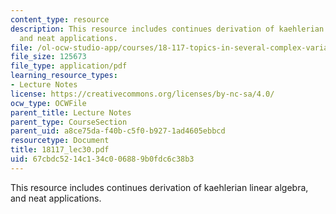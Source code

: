 ```yaml
---
content_type: resource
description: This resource includes continues derivation of kaehlerian linear algebra,
  and neat applications.
file: /ol-ocw-studio-app/courses/18-117-topics-in-several-complex-variables-spring-2005/67cbdc5214c134c006889b0fdc6c38b3_18117_lec30.pdf
file_size: 125673
file_type: application/pdf
learning_resource_types:
- Lecture Notes
license: https://creativecommons.org/licenses/by-nc-sa/4.0/
ocw_type: OCWFile
parent_title: Lecture Notes
parent_type: CourseSection
parent_uid: a8ce75da-f40b-c5f0-b927-1ad4605ebbcd
resourcetype: Document
title: 18117_lec30.pdf
uid: 67cbdc52-14c1-34c0-0688-9b0fdc6c38b3
---
```

This resource includes continues derivation of kaehlerian linear algebra, and neat applications.